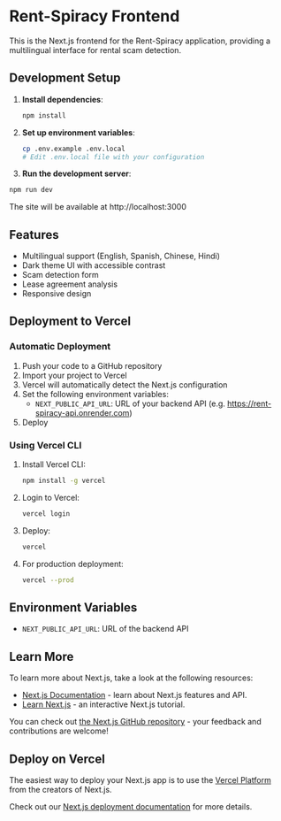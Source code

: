 # Rent-Spiracy Frontend

This is the Next.js frontend for the Rent-Spiracy application, providing a multilingual interface for rental scam detection.

## Development Setup

1. **Install dependencies**:
   ```bash
   npm install
   ```

2. **Set up environment variables**:
   ```bash
   cp .env.example .env.local
   # Edit .env.local file with your configuration
   ```

3. **Run the development server**:
```bash
npm run dev
   ```

The site will be available at http://localhost:3000

## Features

- Multilingual support (English, Spanish, Chinese, Hindi)
- Dark theme UI with accessible contrast
- Scam detection form
- Lease agreement analysis
- Responsive design

## Deployment to Vercel

### Automatic Deployment

1. Push your code to a GitHub repository
2. Import your project to Vercel
3. Vercel will automatically detect the Next.js configuration
4. Set the following environment variables:
   - `NEXT_PUBLIC_API_URL`: URL of your backend API (e.g. https://rent-spiracy-api.onrender.com)
5. Deploy

### Using Vercel CLI

1. Install Vercel CLI:
   ```bash
   npm install -g vercel
   ```

2. Login to Vercel:
   ```bash
   vercel login
   ```

3. Deploy:
   ```bash
   vercel
   ```

4. For production deployment:
   ```bash
   vercel --prod
   ```

## Environment Variables

- `NEXT_PUBLIC_API_URL`: URL of the backend API

## Learn More

To learn more about Next.js, take a look at the following resources:

- [Next.js Documentation](https://nextjs.org/docs) - learn about Next.js features and API.
- [Learn Next.js](https://nextjs.org/learn) - an interactive Next.js tutorial.

You can check out [the Next.js GitHub repository](https://github.com/vercel/next.js) - your feedback and contributions are welcome!

## Deploy on Vercel

The easiest way to deploy your Next.js app is to use the [Vercel Platform](https://vercel.com/new?utm_medium=default-template&filter=next.js&utm_source=create-next-app&utm_campaign=create-next-app-readme) from the creators of Next.js.

Check out our [Next.js deployment documentation](https://nextjs.org/docs/app/building-your-application/deploying) for more details.
